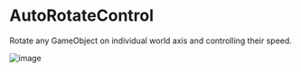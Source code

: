 # AutoRotateControl
Rotate any GameObject on individual world axis and controlling their speed.

![image](https://user-images.githubusercontent.com/38688313/185459777-18aeea4a-9037-4ada-a0e5-5aec521112e0.png)
